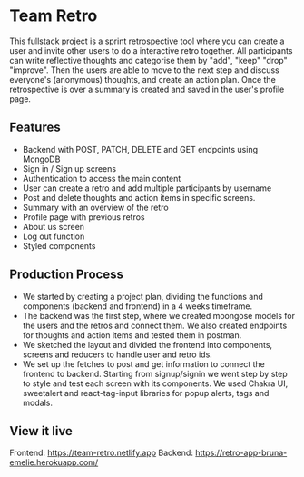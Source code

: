 # Team Retro

This fullstack project is a sprint retrospective tool where you can create a user and invite other users to do a interactive retro together. All participants can write reflective thoughts and categorise them by "add", "keep" "drop" "improve". Then the users are able to move to the next step and discuss everyone's (anonymous) thoughts, and create an action plan. Once the retrospective is over a summary is created and saved in the user's profile page.

## Features

- Backend with POST, PATCH, DELETE and GET endpoints using MongoDB
- Sign in / Sign up screens
- Authentication to access the main content
- User can create a retro and add multiple participants by username
- Post and delete thoughts and action items in specific screens.
- Summary with an overview of the retro
- Profile page with previous retros
- About us screen
- Log out function
- Styled components

## Production Process

- We started by creating a project plan, dividing the functions and components (backend and frontend) in a 4 weeks timeframe.
- The backend was the first step, where we created moongose models for the users and the retros and connect them. We also created endpoints for thoughts and action items and tested them in postman.
- We sketched the layout and divided the frontend into components, screens and reducers to handle user and retro ids.
- We set up the fetches to post and get information to connect the frontend to backend. Starting from signup/signin we went step by step to style and test each screen with its components. We used Chakra UI, sweetalert and react-tag-input libraries for popup alerts, tags and modals.

## View it live

Frontend: https://team-retro.netlify.app
Backend: https://retro-app-bruna-emelie.herokuapp.com/
